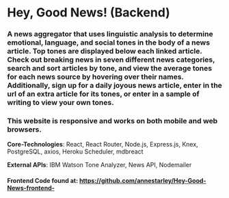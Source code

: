 # Hey, Good News! (Backend)

### A news aggregator that uses linguistic analysis to determine emotional, language, and social tones in the body of a news article. Top tones are displayed below each linked article. Check out breaking news in seven different news categories, search and sort articles by tone, and view the average tones for each news source by hovering over their names. Additionally, sign up for a daily joyous news article, enter in the url of an extra article for its tones, or enter in a sample of writing to view your own tones.   
### This website is responsive and works on both mobile and web browsers.  
  
**Core-Technologies**: React, React Router, Node.js, Express.js, Knex, PostgreSQL, axios, Heroku Scheduler, mdbreact  
    
**External APIs**: IBM Watson Tone Analyzer, News API, Nodemailer  
  
#### Frontend Code found at: https://github.com/annestarley/Hey-Good-News-frontend-
